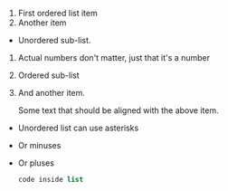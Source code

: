 1. First ordered list item
2. Another item
  * Unordered sub-list. 
1. Actual numbers don't matter, just that it's a number
  1. Ordered sub-list
4. And another item.
   
   Some text that should be aligned with the above item.

* Unordered list can use asterisks
- Or minuses
+ Or pluses
  ```php
  code inside list
  ```